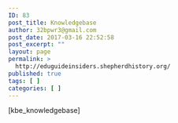 ```yaml
---
ID: 83
post_title: Knowledgebase
author: 32bpwr3@gmail.com
post_date: 2017-03-16 22:52:58
post_excerpt: ""
layout: page
permalink: >
  http://eduguideinsiders.shepherdhistory.org/
published: true
tags: [ ]
categories: [ ]
---
```

[kbe_knowledgebase]